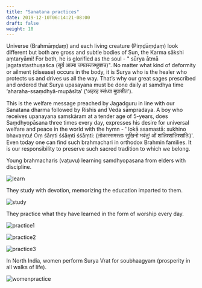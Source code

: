 ```yaml
---
title: "Sanatana practices"
date: 2019-12-10T06:14:21-08:00
draft: false
weight: 18
---
```


Universe (Brahmāṃḍaṃ) and each living creature (Piṃḍāṃḍaṃ) look different but both are gross and subtle bodies of Sun, the Karma sākshi aṃtaryāmi! For both, he is glorified as the soul - " sūrya ātmā jagatastasthuṣaśca (सूर्य आत्मा जगतस्तस्थुषश्च)". No matter what kind of deformity or ailment (disease) occurs in the body, it is Surya who is the healer who protects us and drives us all the way. That’s why our great sages prescribed and ordered that Surya upasayana must be done daily at samdhya time ‘aharaha-ssaṃdhyā-mupāsīta’ ('अहरह स्संध्या मुपासीत').

This is the welfare message preached by Jagadguru in line with our Sanatana dharma followed by Rishis and Veda sāmpradaya. A boy who receives upanayana samskāram at a tender age of 5-years, does Saṃdhyopāsana three times every day, expresses his desire for universal welfare and peace in the world with the hymn - ' lokā ssamastā: sukhino bhavaṃtu! Oṃ śāṃti śśāṃti śśāṃti: (लोकास्समस्ताः सुखिनो भवंतु! ओं शांतिश्शांतिश्शांतिः)'. Even today one can find such brahmachari in orthodox Brahmin families. It is our responsibility to preserve such sacred tradition to which we belong.

Young brahmacharis (vaṭuvu) learning samdhyopasana from elders with discipline.

![learn](/images/sandhya/01_learn_sandhya.png)

They study with devotion, memorizing the education imparted to them.

![study](/images/sandhya/02_study_sandhya.png)


They practice what they have learned in the form of worship every day.

![practice1](/images/sandhya/03_practice_sandhya.png)

![practice2](/images/sandhya/03_practice_sandhya_2.png)

![practice3](/images/sandhya/03_practice_sandhya_3.png)

In North India, women perform Surya Vrat for soubhaagyam (prosperity in all walks of life).

![womenpractice](/images/sandhya/women_practice.png)